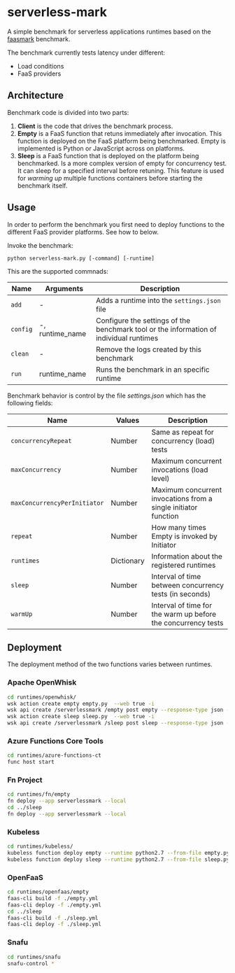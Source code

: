 # serverless-mark
A simple benchmark for serverless applications runtimes based on the [faasmark](https://github.com/gobinaris/faasmark) benchmark.

The benchmark currently tests latency under different:
* Load conditions
* FaaS providers

## Architecture

Benchmark code is divided into two parts:

1. **Client** is the code that drives the benchmark process.
2. **Empty** is a FaaS function that retuns immediately after invocation. This function is deployed on the FaaS platform being benchmarked. Empty is implemented is Python or JavaScript across on platforms. 
3. **Sleep** is a FaaS function that is deployed on the platform being benchmarked. Is a more complex version of empty for concurrency test. It can sleep for a specified interval before retuning. This feature is used for *warming up* multiple functions containers before starting the benchmark itself.

## Usage

In order to perform the benchmark you first need to deploy functions to the different FaaS provider platforms. See how to below.

Invoke the benchmark:

    python serverless-mark.py [-command] [-runtime]
    
This are the supported commnads: 

| Name | Arguments | Description |
| ---- | --------- | ----------- |
| `add`            | -                | Adds a runtime into the `settings.json` file |
| `config`         | -, runtime_name  | Configure the settings of the benchmark tool or the information of individual runtimes |
| `clean`          | -                | Remove the logs created by this benchmark |
| `run`            | runtime_name     | Runs the benchmark in an specific runtime |

Benchmark behavior is control by the file *settings.json* which has the following fields:

| Name | Values | Description |
| ---- | ------ | ----------- |
| `concurrencyRepeat`          | Number              | Same as repeat for concurrency (load) tests |
| `maxConcurrency`             | Number              | Maximum concurrent invocations (load level)                     |
| `maxConcurrencyPerInitiator` | Number              | Maximum concurrent invocations from a single initiator function |
| `repeat`                     | Number              | How many times Empty is invoked by Initiator |
| `runtimes`                   | Dictionary          | Information about the registered runtimes |
| `sleep`                      | Number              | Interval of time between concurrency tests (in seconds) |
| `warmUp`                     | Number              | Interval of time for the warm up before the concurrency tests |

## Deployment

The deployment method of the two functions varies between runtimes.

### Apache OpenWhisk
```sh
cd runtimes/openwhisk/
wsk action create empty empty.py  --web true -i
wsk api create /serverlessmark /empty post empty --response-type json -i
wsk action create sleep sleep.py  --web true -i
wsk api create /serverlessmark /sleep post sleep --response-type json -i
```

### Azure Functions Core Tools
```sh
cd runtimes/azure-functions-ct
func host start
```

### Fn Project

```sh
cd runtimes/fn/empty
fn deploy --app serverlessmark --local
cd ../sleep
fn deploy --app serverlessmark --local
```

### Kubeless
```sh
cd runtimes/kubeless/
kubeless function deploy empty --runtime python2.7 --from-file empty.py --handler empty.foobar --trigger-http
kubeless function deploy sleep --runtime python2.7 --from-file sleep.py --handler sleep.foobar --trigger-http
```

### OpenFaaS

```sh
cd runtimes/openfaas/empty
faas-cli build -f ./empty.yml
faas-cli deploy -f ./empty.yml
cd ../sleep
faas-cli build -f ./sleep.yml
faas-cli deploy -f ./sleep.yml
```

### Snafu

```sh
cd runtimes/snafu
snafu-control *
```
